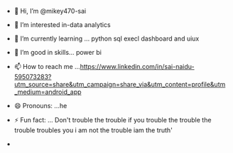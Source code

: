 - 👋 Hi, I’m @mikey470-sai
- 👀 I’m interested in-data analytics 
- 🌱 I’m currently learning ... python sql  execl dashboard and uiux
- 💞️ I’m good in skills...  power bi 
- 📫 How to reach me ...https://www.linkedin.com/in/sai-naidu-595073283?utm_source=share&utm_campaign=share_via&utm_content=profile&utm_medium=android_app

- 😄 Pronouns: ...he
- ⚡ Fun fact: ... Don't trouble the trouble if you trouble the trouble the trouble troubles you i am not the trouble iam the truth'
- 

<!---
mikey470-sai/mikey470-sai is a ✨ special ✨ repository because its `README.md` (this file) appears on your GitHub profile.
You can click the Preview link to take a look at your changes.
--->
